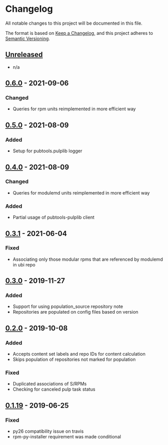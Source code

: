 # Changelog
All notable changes to this project will be documented in this file.

The format is based on [Keep a Changelog](https://keepachangelog.com/en/1.0.0/),
and this project adheres to [Semantic Versioning](https://semver.org/spec/v2.0.0.html).

## [Unreleased]
- n/a
## [0.6.0] - 2021-09-06
### Changed
- Queries for rpm units reimplemented in more efficient way

## [0.5.0] - 2021-08-09

### Added

- Setup for pubtools.pulplib logger

## [0.4.0] - 2021-08-09

### Changed
- Queries for modulemd units reimplemented in more efficient way

### Added
- Partial usage of pubtools-pulplib client

## [0.3.1] - 2021-06-04

### Fixed
- Associating only those modular rpms that are referenced by modulemd in ubi repo

## [0.3.0] - 2019-11-27
### Added
- Support for using population_source repository note
- Repositories are populated on config files based on version

## [0.2.0] - 2019-10-08
### Added
- Accepts content set labels and repo IDs for content calculation
- Skips population of repositories not marked for population 

### Fixed
- Duplicated associations of S/RPMs
- Checking for canceled pulp task status

## [0.1.19] - 2019-06-25

### Fixed 
- py26 compatibility issue on travis
- rpm-py-installer requirement was made conditional  

[Unreleased]: https://github.com/release-engineering/ubi-population-tool/compare/v0.6.0...HEAD
[0.6.0]: https://github.com/release-engineering/ubi-population-tool/compare/v0.5.0...0.6.0
[0.5.0]: https://github.com/release-engineering/ubi-population-tool/compare/v0.4.0...0.5.0
[0.4.0]: https://github.com/release-engineering/ubi-population-tool/compare/v0.3.1...0.4.0
[0.3.1]: https://github.com/release-engineering/ubi-population-tool/compare/v0.3.0...0.3.1
[0.3.0]: https://github.com/release-engineering/ubi-population-tool/compare/v0.2.0...0.3.0
[0.2.0]: https://github.com/release-engineering/ubi-population-tool/compare/v0.1.19...v0.2.0 
[0.1.19]: https://github.com/release-engineering/ubi-population-tool/compare/v0.1.18...v0.1.19
